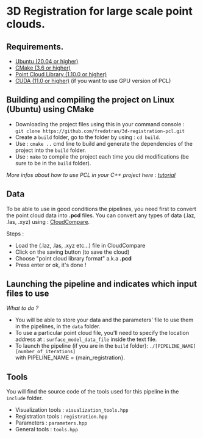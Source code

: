 # 3D Registration for large scale point clouds.

## Requirements.

* [Ubuntu (20.04 or higher)](https://ubuntu.com/download/desktop)
* [CMake (3.6 or higher)](https://cmake.org/runningcmake/)
* [Point Cloud Library (1.10.0 or higher)](https://pointclouds.org/downloads/)
* [CUDA (11.0 or higher)](https://developer.nvidia.com/cuda-toolkit-archive) (if you want to use GPU version of PCL)

## Building and compiling the project on Linux (Ubuntu) using CMake

* Downloading the project files using this in your command console :  
`git clone https://github.com/fredotran/3d-registration-pcl.git`
* Create a `build` folder, go to the folder by using : `cd build`.
* Use : `cmake ..` cmd line to build and generate the dependencies of the project into the `build` folder.
* Use : `make` to compile the project each time you did modifications (be sure to be in the `build` folder).

*More infos about how to use PCL in your C++ project here : [tutorial](https://pcl.readthedocs.io/projects/tutorials/en/latest/using_pcl_pcl_config.html#using-pcl-pcl-config)*

## Data 
To be able to use in good conditions the pipelines, you need first to convert the point cloud data into **.pcd** files.
You can convert any types of data (.laz, .las, .xyz) using : [CloudCompare](https://www.danielgm.net/cc/).

Steps :
* Load the (.laz, .las, .xyz etc...) file in CloudCompare
* Click on the saving button (to save the cloud)
* Choose "point cloud library format" a.k.a **.pcd**
* Press enter or ok, it's done !

## Launching the pipeline and indicates which input files to use

*What to do ?*
* You will be able to store your data and the parameters' file to use them in the pipelines, in the `data` folder. 
* To use a particular point cloud file, you'll need to specify the location address at : `surface_model_data_file` inside the text file.
* To launch the pipeline (if you are in the `build` folder): `./[PIPELINE_NAME] [number_of_iterations]`  
with PIPELINE_NAME = {main_registration}.

## Tools
You will find the source code of the tools used for this pipeline in the `include` folder.
* Visualization tools : `visualization_tools.hpp`
* Registration tools : `registration.hpp`
* Parameters : `parameters.hpp`
* General tools : `tools.hpp`
